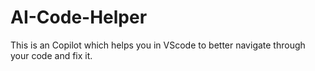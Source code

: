 # AI-Code-Helper
This is an Copilot which helps you in VScode to better navigate through your code and fix it.
